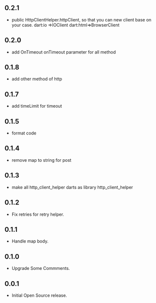 ## 0.2.1

* public HttpClientHelper.httpClient, so that you can new client base on your case.
  dart:io =>IOClient
  dart:html=>BrowserClient

## 0.2.0

* add OnTimeout onTimeout parameter for all method

## 0.1.8

* add other method of http

## 0.1.7

* add timeLimit for timeout

## 0.1.5

* format code

## 0.1.4

* remove map to string for post

## 0.1.3

* make all http_client_helper darts as library http_client_helper

## 0.1.2

* Fix retries for retry helper.

## 0.1.1

* Handle map body.

## 0.1.0

* Upgrade Some Commments.

## 0.0.1

* Initial Open Source release.